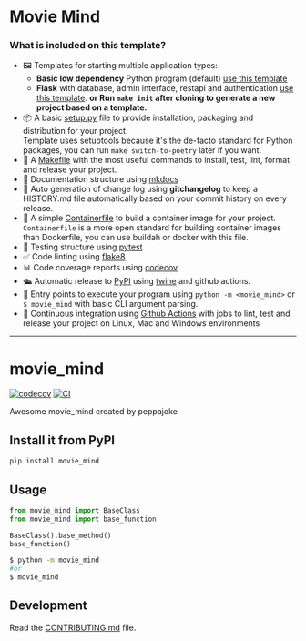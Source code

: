 
# Movie Mind

### What is included on this template?

- 🖼️ Templates for starting multiple application types:
  * **Basic low dependency** Python program (default) [use this template](https://github.com/rochacbruno/python-project-template/generate)
  * **Flask** with database, admin interface, restapi and authentication [use this template](https://github.com/rochacbruno/flask-project-template/generate).
  **or Run `make init` after cloning to generate a new project based on a template.**
- 📦 A basic [setup.py](setup.py) file to provide installation, packaging and distribution for your project.  
  Template uses setuptools because it's the de-facto standard for Python packages, you can run `make switch-to-poetry` later if you want.
- 🤖 A [Makefile](Makefile) with the most useful commands to install, test, lint, format and release your project.
- 📃 Documentation structure using [mkdocs](http://www.mkdocs.org)
- 💬 Auto generation of change log using **gitchangelog** to keep a HISTORY.md file automatically based on your commit history on every release.
- 🐋 A simple [Containerfile](Containerfile) to build a container image for your project.  
  `Containerfile` is a more open standard for building container images than Dockerfile, you can use buildah or docker with this file.
- 🧪 Testing structure using [pytest](https://docs.pytest.org/en/latest/)
- ✅ Code linting using [flake8](https://flake8.pycqa.org/en/latest/)
- 📊 Code coverage reports using [codecov](https://about.codecov.io/sign-up/)
- 🛳️ Automatic release to [PyPI](https://pypi.org) using [twine](https://twine.readthedocs.io/en/latest/) and github actions.
- 🎯 Entry points to execute your program using `python -m <movie_mind>` or `$ movie_mind` with basic CLI argument parsing.
- 🔄 Continuous integration using [Github Actions](.github/workflows/) with jobs to lint, test and release your project on Linux, Mac and Windows environments

---
# movie_mind

[![codecov](https://codecov.io/gh/peppajoke/movie-mind/branch/main/graph/badge.svg?token=movie-mind_token_here)](https://codecov.io/gh/peppajoke/movie-mind)
[![CI](https://github.com/peppajoke/movie-mind/actions/workflows/main.yml/badge.svg)](https://github.com/peppajoke/movie-mind/actions/workflows/main.yml)

Awesome movie_mind created by peppajoke

## Install it from PyPI

```bash
pip install movie_mind
```

## Usage

```py
from movie_mind import BaseClass
from movie_mind import base_function

BaseClass().base_method()
base_function()
```

```bash
$ python -m movie_mind
#or
$ movie_mind
```

## Development

Read the [CONTRIBUTING.md](CONTRIBUTING.md) file.
